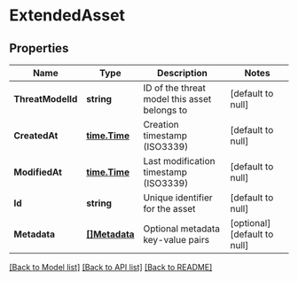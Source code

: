 # ExtendedAsset

## Properties
Name | Type | Description | Notes
------------ | ------------- | ------------- | -------------
**ThreatModelId** | **string** | ID of the threat model this asset belongs to | [default to null]
**CreatedAt** | [**time.Time**](time.Time.md) | Creation timestamp (ISO3339) | [default to null]
**ModifiedAt** | [**time.Time**](time.Time.md) | Last modification timestamp (ISO3339) | [default to null]
**Id** | **string** | Unique identifier for the asset | [default to null]
**Metadata** | [**[]Metadata**](Metadata.md) | Optional metadata key-value pairs | [optional] [default to null]

[[Back to Model list]](../README.md#documentation-for-models) [[Back to API list]](../README.md#documentation-for-api-endpoints) [[Back to README]](../README.md)

